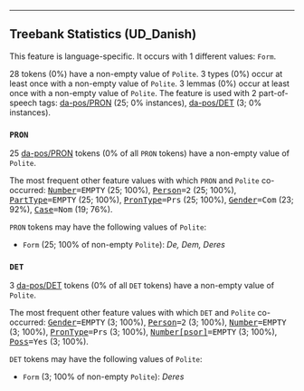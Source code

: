 

--------------------------------------------------------------------------------

## Treebank Statistics (UD_Danish)

This feature is language-specific.
It occurs with 1 different values: `Form`.

28 tokens (0%) have a non-empty value of `Polite`.
3 types (0%) occur at least once with a non-empty value of `Polite`.
3 lemmas (0%) occur at least once with a non-empty value of `Polite`.
The feature is used with 2 part-of-speech tags: [da-pos/PRON]() (25; 0% instances), [da-pos/DET]() (3; 0% instances).

### `PRON`

25 [da-pos/PRON]() tokens (0% of all `PRON` tokens) have a non-empty value of `Polite`.

The most frequent other feature values with which `PRON` and `Polite` co-occurred: <tt><a href="Number.html">Number</a>=EMPTY</tt> (25; 100%), <tt><a href="Person.html">Person</a>=2</tt> (25; 100%), <tt><a href="PartType.html">PartType</a>=EMPTY</tt> (25; 100%), <tt><a href="PronType.html">PronType</a>=Prs</tt> (25; 100%), <tt><a href="Gender.html">Gender</a>=Com</tt> (23; 92%), <tt><a href="Case.html">Case</a>=Nom</tt> (19; 76%).

`PRON` tokens may have the following values of `Polite`:

* `Form` (25; 100% of non-empty `Polite`): <em>De, Dem, Deres</em>

### `DET`

3 [da-pos/DET]() tokens (0% of all `DET` tokens) have a non-empty value of `Polite`.

The most frequent other feature values with which `DET` and `Polite` co-occurred: <tt><a href="Gender.html">Gender</a>=EMPTY</tt> (3; 100%), <tt><a href="Person.html">Person</a>=2</tt> (3; 100%), <tt><a href="Number.html">Number</a>=EMPTY</tt> (3; 100%), <tt><a href="PronType.html">PronType</a>=Prs</tt> (3; 100%), <tt><a href="Number[psor].html">Number[psor]</a>=EMPTY</tt> (3; 100%), <tt><a href="Poss.html">Poss</a>=Yes</tt> (3; 100%).

`DET` tokens may have the following values of `Polite`:

* `Form` (3; 100% of non-empty `Polite`): <em>Deres</em>


